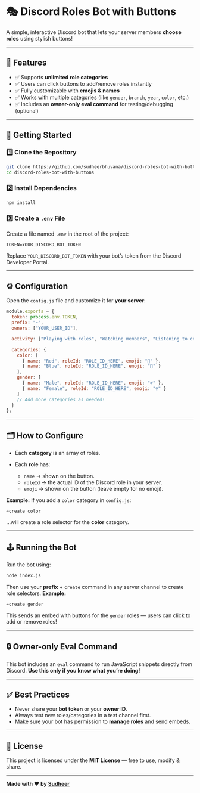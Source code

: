 # 🎭 Discord Roles Bot with Buttons

A simple, interactive Discord bot that lets your server members **choose roles** using stylish buttons!

---

## 📌 Features

- ✅ Supports **unlimited role categories**
- ✅ Users can click buttons to add/remove roles instantly
- ✅ Fully customizable with **emojis & names**
- ✅ Works with multiple categories (like `gender`, `branch`, `year`, `color`, etc.)
- ✅ Includes an **owner-only eval command** for testing/debugging (optional)

---

## 🚀 Getting Started

### 1️⃣ Clone the Repository

```bash
git clone https://github.com/sudheerbhuvana/discord-roles-bot-with-buttons.git
cd discord-roles-bot-with-buttons
````

### 2️⃣ Install Dependencies

```bash
npm install
```

### 3️⃣ Create a `.env` File

Create a file named `.env` in the root of the project:

```env
TOKEN=YOUR_DISCORD_BOT_TOKEN
```

Replace `YOUR_DISCORD_BOT_TOKEN` with your bot’s token from the Discord Developer Portal.

---

## ⚙️ Configuration

Open the `config.js` file and customize it for **your server**:

```js
module.exports = {
  token: process.env.TOKEN,
  prefix: "~",
  owners: ["YOUR_USER_ID"],

  activity: ["Playing with roles", "Watching members", "Listening to commands"],

  categories: {
    color: [
      { name: "Red", roleId: "ROLE_ID_HERE", emoji: "🔴" },
      { name: "Blue", roleId: "ROLE_ID_HERE", emoji: "🔵" }
    ],
    gender: [
      { name: "Male", roleId: "ROLE_ID_HERE", emoji: "♂️" },
      { name: "Female", roleId: "ROLE_ID_HERE", emoji: "♀️" }
    ]
    // Add more categories as needed!
  }
};
```

---

## 🗂️ How to Configure

* Each **category** is an array of roles.
* Each **role** has:

  * `name` → shown on the button.
  * `roleId` → the actual ID of the Discord role in your server.
  * `emoji` → shown on the button (leave empty for no emoji).

**Example:** If you add a `color` category in `config.js`:

```
~create color
```

...will create a role selector for the **color** category.

---

## 🕹️ Running the Bot

Run the bot using:

```bash
node index.js
```

Then use your **prefix** + `create` command in any server channel to create role selectors.
**Example:**

```
~create gender
```

This sends an embed with buttons for the `gender` roles — users can click to add or remove roles!

---

## 🔒 Owner-only Eval Command

This bot includes an `eval` command to run JavaScript snippets directly from Discord.
**Use this only if you know what you’re doing!**

---

## ✅ Best Practices

* Never share your **bot token** or your **owner ID**.
* Always test new roles/categories in a test channel first.
* Make sure your bot has permission to **manage roles** and send embeds.

---

## 📝 License

This project is licensed under the **MIT License** — free to use, modify & share.

---

**Made with ❤️ by [Sudheer](https://github.com/sudheerbhuvana)**
